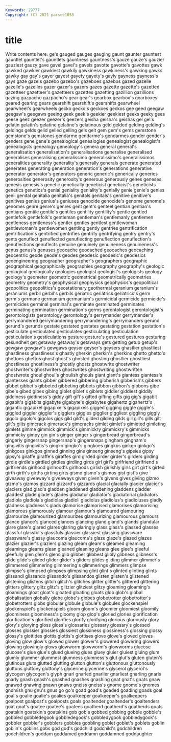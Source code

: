 ```yaml
---
Keywords: 29777
Copyright: (C) 2021 parsee1053
---
```


# title

Write contents here.
ge's gauged
gauges gauging gaunt gaunter gauntest gauntlet gauntlet's gauntlets gauntness gauntness's
gauze gauze's gauzier gauziest gauzy gave gavel gavel's gavels gavotte
gavotte's gavottes gawk gawked gawkier gawkiest gawkily gawkiness gawkiness's gawking
gawks gawky gay gay's gayer gayest gayety gayety's gayly gayness
gayness's gays gaze gaze's gazebo gazebo's gazeboes gazebos gazed gazelle
gazelle's gazelles gazer gazer's gazers gazes gazette gazette's gazetted gazetteer
gazetteer's gazetteers gazettes gazetting gazillion gazillions gazing gazpacho gazpacho's gear
gear's gearbox gearbox's gearboxes geared gearing gears gearshift gearshift's gearshifts
gearwheel gearwheel's gearwheels gecko gecko's geckoes geckos gee geed geegaw
geegaw's geegaws geeing geek geek's geekier geekiest geeks geeky gees
geese geez geezer geezer's geezers geisha geisha's geishas gel gel's
gelatin gelatin's gelatine gelatine's gelatinous geld gelded gelding gelding's geldings
gelds gelid gelled gelling gels gelt gem gem's gems gemstone
gemstone's gemstones gendarme gendarme's gendarmes gender gender's genders gene gene's
genealogical genealogies genealogist genealogist's genealogists genealogy genealogy's genera general general's
generalisation generalisation's generalisations generalise generalised generalises generalising generalissimo generalissimo's generalissimos
generalities generality generality's generally generals generate generated generates generating generation
generation's generations generative generator generator's generators generic generic's generically generics
generosities generosity generosity's generous generously genes geneses genesis genesis's genetic
genetically geneticist geneticist's geneticists genetics genetics's genial geniality geniality's genially
genie genie's genies genii genital genitalia genitalia's genitals genitals's genitive
genitive's genitives genius genius's geniuses genocide genocide's genome genome's genomes
genre genre's genres gent gent's genteel gentian gentian's gentians gentile
gentile's gentiles gentility gentility's gentle gentled gentlefolk gentlefolk's gentleman gentleman's
gentlemanly gentlemen gentleness gentleness's gentler gentles gentlest gentlewoman gentlewoman's gentlewomen
gentling gently gentries gentrification gentrification's gentrified gentrifies gentrify gentrifying gentry
gentry's gents genuflect genuflected genuflecting genuflection genuflection's genuflections genuflects genuine
genuinely genuineness genuineness's genus genus's genuses geocache geocached geocaches geocaching
geocentric geode geode's geodes geodesic geodesic's geodesics geoengineering geographer geographer's
geographers geographic geographical geographically geographies geography geography's geologic geological geologically
geologies geologist geologist's geologists geology geology's geometer geometric geometrical geometrically
geometries geometry geometry's geophysical geophysics geophysics's geopolitical geopolitics geopolitics's geostationary
geothermal geranium geranium's geraniums gerbil gerbil's gerbils geriatric geriatrics geriatrics's
germ germ's germane germanium germanium's germicidal germicide germicide's germicides germinal
germinal's germinate germinated germinates germinating germination germination's germs gerontologist gerontologist's
gerontologists gerontology gerontology's gerrymander gerrymander's gerrymandered gerrymandering gerrymandering's gerrymanders gerund
gerund's gerunds gestate gestated gestates gestating gestation gestation's gesticulate gesticulated
gesticulates gesticulating gesticulation gesticulation's gesticulations gesture gesture's gestured gestures gesturing
gesundheit get getaway getaway's getaways gets getting getup getup's gewgaw
gewgaw's gewgaws geyser geyser's geysers ghastlier ghastliest ghastliness ghastliness's ghastly
gherkin gherkin's gherkins ghetto ghetto's ghettoes ghettos ghost ghost's ghosted
ghosting ghostlier ghostliest ghostliness ghostliness's ghostly ghosts ghostwrite ghostwriter ghostwriter's
ghostwriters ghostwrites ghostwriting ghostwritten ghostwrote ghoul ghoul's ghoulish ghouls giant
giant's giantess giantess's giantesses giants gibber gibbered gibbering gibberish gibberish's
gibbers gibbet gibbet's gibbeted gibbeting gibbets gibbon gibbon's gibbons gibe
gibe's gibed gibes gibing giblet giblet's giblets giddier giddiest giddily
giddiness giddiness's giddy gift gift's gifted gifting gifts gig gig's
gigabit gigabit's gigabits gigabyte gigabyte's gigabytes gigahertz gigahertz's gigantic gigapixel
gigapixel's gigapixels gigged gigging giggle giggle's giggled giggler giggler's gigglers
giggles gigglier giggliest giggling giggly gigolo gigolo's gigolos gigs gild
gild's gilded gilding gilds gill gill's gills gilt gilt's gilts
gimcrack gimcrack's gimcracks gimlet gimlet's gimleted gimleting gimlets gimme gimmick
gimmick's gimmickry gimmickry's gimmicks gimmicky gimpy gin gin's ginger ginger's
gingerbread gingerbread's gingerly gingersnap gingersnap's gingersnaps gingham gingham's gingivitis gingivitis's
gingko gingko's gingkoes gingkos ginkgo ginkgo's ginkgoes ginkgos ginned ginning
gins ginseng ginseng's gipsies gipsy gipsy's giraffe giraffe's giraffes gird
girded girder girder's girders girding girdle girdle's girdled girdles girdling
girds girl girl's girlfriend girlfriend's girlfriends girlhood girlhood's girlhoods girlish
girlishly girls girt girt's girted girth girth's girths girting girts
gismo gismo's gismos gist gist's give giveaway giveaway's giveaways given
given's givens gives giving gizmo gizmo's gizmos gizzard gizzard's gizzards
glacial glacially glacier glacier's glaciers glad glad's gladden gladdened gladdening
gladdens gladder gladdest glade glade's glades gladiator gladiator's gladiatorial gladiators
gladiola gladiola's gladiolas gladioli gladiolus gladiolus's gladioluses gladly gladness gladness's
glads glamorise glamorised glamorises glamorising glamorous glamorously glamour glamour's glamoured
glamouring glamourize glamourized glamourizes glamourizing glamourous glamours glance glance's glanced
glances glancing gland gland's glands glandular glare glare's glared glares
glaring glaringly glass glass's glassed glasses glassful glassful's glassfuls glassier
glassiest glassing glassware glassware's glassy glaucoma glaucoma's glaze glaze's glazed
glazes glazier glazier's glaziers glazing gleam gleam's gleamed gleaming gleamings
gleams glean gleaned gleaning gleans glee glee's gleeful gleefully glen
glen's glens glib glibber glibbest glibly glibness glibness's glide glide's
glided glider glider's gliders glides gliding glimmer glimmer's glimmered glimmering
glimmering's glimmerings glimmers glimpse glimpse's glimpsed glimpses glimpsing glint glint's
glinted glinting glints glissandi glissando glissando's glissandos glisten glisten's glistened
glistening glistens glitch glitch's glitches glitter glitter's glittered glittering glitters
glittery glitz glitz's glitzier glitziest glitzy gloaming gloaming's gloamings gloat
gloat's gloated gloating gloats glob glob's global globalisation globally globe
globe's globes globetrotter globetrotter's globetrotters globs globular globule globule's globules
glockenspiel glockenspiel's glockenspiels gloom gloom's gloomier gloomiest gloomily gloominess gloominess's
gloomy glop glop's gloried glories glorification glorification's glorified glorifies glorify
glorifying glorious gloriously glory glory's glorying gloss gloss's glossaries glossary
glossary's glossed glosses glossier glossies glossiest glossiness glossiness's glossing glossy
glossy's glottides glottis glottis's glottises glove glove's gloved gloves gloving
glow glow's glowed glower glower's glowered glowering glowers glowing glowingly
glows glowworm glowworm's glowworms glucose glucose's glue glue's glued glueing
glues gluey gluier gluiest gluing glum glumly glummer glummest glumness
glumness's glut glut's gluten gluten's glutinous gluts glutted glutting glutton
glutton's gluttonous gluttonously gluttons gluttony gluttony's glycerine glycerine's glycerol glycerol's
glycogen glycogen's glyph gnarl gnarled gnarlier gnarliest gnarling gnarls gnarly
gnash gnash's gnashed gnashes gnashing gnat gnat's gnats gnaw gnawed
gnawing gnawn gnaws gneiss gneiss's gnome gnome's gnomes gnomish gnu
gnu's gnus go go's goad goad's goaded goading goads goal
goal's goalie goalie's goalies goalkeeper goalkeeper's goalkeepers goalpost goalpost's goalposts
goals goaltender goaltender's goaltenders goat goat's goatee goatee's goatees goatherd
goatherd's goatherds goats goatskin goatskin's goatskins gob gob's gobbed gobbing
gobble gobble's gobbled gobbledegook gobbledegook's gobbledygook gobbledygook's gobbler gobbler's gobblers
gobbles gobbling goblet goblet's goblets goblin goblin's goblins gobs god
god's godchild godchild's godchildren godchildren's goddam goddamed goddamn goddamned goddaughter
